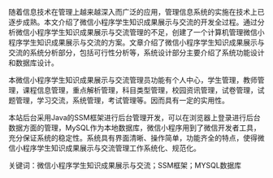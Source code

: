 随着信息技术在管理上越来越深入而广泛的应用，管理信息系统的实施在技术上已逐步成熟。本文介绍了微信小程序学生知识成果展示与交流的开发全过程。通过分析微信小程序学生知识成果展示与交流管理的不足，创建了一个计算机管理微信小程序学生知识成果展示与交流的方案。文章介绍了微信小程序学生知识成果展示与交流的系统分析部分，包括可行性分析等，系统设计部分主要介绍了系统功能设计和数据库设计。

本微信小程序学生知识成果展示与交流管理员功能有个人中心，学生管理，教师管理，课程信息管理，重点解析管理，科目类型管理，校园资讯管理，试卷管理，试题管理，学习交流，系统管理，考试管理等。因而具有一定的实用性。

本站后台采用Java的SSM框架进行后台管理开发，可以在浏览器上登录进行后台数据方面的管理，MySQL作为本地数据库，微信小程序用到了微信开发者工具，充分保证系统的稳定性。系统具有界面清晰、操作简单，功能齐全的特点，使得微信小程序学生知识成果展示与交流管理工作系统化、规范化。

关键词：微信小程序学生知识成果展示与交流；SSM框架；MYSQL数据库
